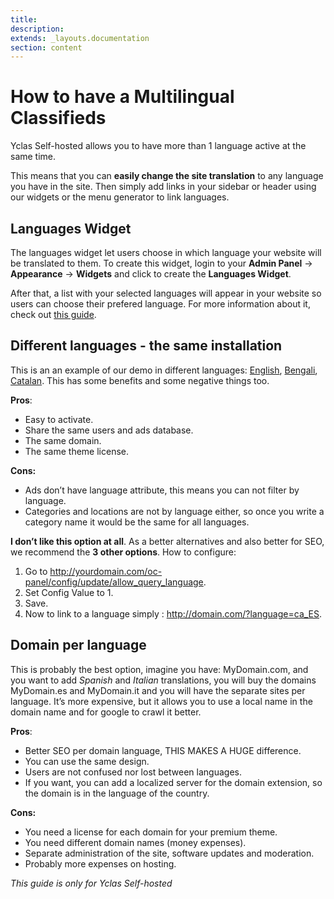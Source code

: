 ```yaml
---
title:
description:
extends: _layouts.documentation
section: content
---
```


# How to have a Multilingual Classifieds

Yclas Self-hosted allows you to have more than 1 language active at the same time.

This means that you can  **easily change the site translation**  to any language you have in the site. Then simply add links in your sidebar or header using our widgets or the menu generator to link languages.

## Languages Widget

The languages widget let users choose in which language your website will be translated to them. To create this widget, login to your **Admin Panel** ->  **Appearance**  ->  **Widgets**  and click to create the **Languages Widget**.

After that, a list with your selected languages will appear in your website so users can choose their prefered language. For more information about it, check out  [this guide](http://docs.yclas.com/languages-widget/).

## Different languages - the same installation

This is an an example of our demo in different languages:  [English](http://demo.yclas.com/?language=en_EN), [Bengali](http://demo.yclas.com/?language=bn_BD), [Catalan](http://demo.yclas.com/?language=ca_ES). This has some benefits and some negative things too.

**Pros**:

-   Easy to activate.
-   Share the same users and ads database.
-   The same domain.
-   The same theme license.

**Cons:**

-   Ads don’t have language attribute, this means you can not filter by language.
-   Categories and locations are not by language either, so once you write a category name it would be the same for all languages.

**I don’t like this option at all**. As a better alternatives and also better for SEO, we recommend the  **3 other options**. How to configure:

1.  Go to http://yourdomain.com/oc-panel/config/update/allow_query_language.
2.  Set Config Value to 1.
3.  Save.
4.  Now to link to a language simply : http://domain.com/?language=ca_ES.

  

## Domain per language

This is probably the best option, imagine you have: MyDomain.com, and you want to add *Spanish* and *Italian* translations, you will buy the domains MyDomain.es and MyDomain.it and you will have the separate sites per language. It’s more expensive, but it allows you to use a local name in the domain name and for google to crawl it better.

**Pros**:

-   Better SEO per domain language, THIS MAKES A HUGE difference.
-   You can use the same design.
-   Users are not confused nor lost between languages.
-   If you want, you can add a localized server for the domain extension, so the domain is in the language of the country.

**Cons:**

-   You need a license for each domain for your premium theme.
-   You need different domain names (money expenses).
-   Separate administration of the site, software updates and moderation.
-   Probably more expenses on hosting.


*This guide is only for Yclas Self-hosted*
